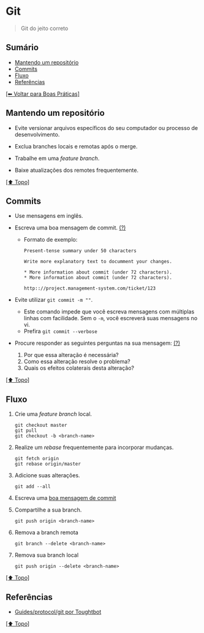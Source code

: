 # Git
> Git do jeito correto

## Sumário
- [Mantendo um repositório](#mantendo-um-reposit%C3%B3rio)
- [Commits](#commits)
- [Fluxo](#fluxo)
- [Referências](#refer%C3%AAncias)

[[⬅︎ Voltar para Boas Práticas]](https://github.com/mktvirtual/guides/tree/master/boas-praticas)

## Mantendo um repositório

- Evite versionar arquivos específicos do seu computador ou processo de desenvolvimento.

- Exclua branches locais e remotas após o merge.

- Trabalhe em uma *feature branch*.

- Baixe atualizações dos remotes frequentemente.

[[⬆︎ Topo]](#sum%C3%A1rio)

## Commits

- Use mensagens em inglês.

- Escreva uma boa mensagem de commit. [(?)](http://tbaggery.com/2008/04/19/a-note-about-git-commit-messages.html)
    - Formato de exemplo:
        ```
        Present-tense summary under 50 characters

        Write more explanatory text to documment your changes.

        * More information about commit (under 72 characters).
        * More information about commit (under 72 characters).

        http:://project.management-system.com/ticket/123
        ```

- Evite utilizar `git commit -m ""`.
    - Este comando impede que você escreva mensagens com múltiplas linhas com facilidade. Sem o `-m`, você escreverá suas mensagens no vi.
    - Prefira `git commit --verbose`

- Procure responder as seguintes perguntas na sua mensagem: [(?)](http://robots.thoughtbot.com/5-useful-tips-for-a-better-commit-message)
    1. Por que essa alteração é necessária?
    1. Como essa alteração resolve o problema?
    1. Quais os efeitos colaterais desta alteração?

[[⬆︎ Topo]](#sum%C3%A1rio)

## Fluxo

1. Crie uma *feature branch* local.
    ```
    git checkout master
    git pull
    git checkout -b <branch-name>
    ```

1. Realize um *rebase* frequentemente para incorporar mudanças.
    ```
    git fetch origin
    git rebase origin/master
    ```

1. Adicione suas alterações.
    ```
    git add --all
    ```

1. Escreva uma [boa mensagem de commit](#commits)

1. Compartilhe a sua branch.
    ```
    git push origin <branch-name>
    ```

1. Remova a branch remota
    ```
    git branch --delete <branch-name>
    ```

1. Remova sua branch local
    ```
    git push origin --delete <branch-name>
    ```

[[⬆︎ Topo]](#sum%C3%A1rio)

## Referências

- [Guides/protocol/git por Toughtbot](https://github.com/thoughtbot/guides/tree/master/protocol/git)

[[⬆︎ Topo]](#sum%C3%A1rio)
